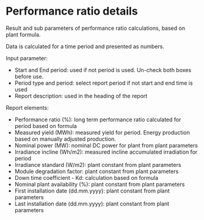 # Performance ratio details

Result and sub parameters of performance ratio calculations, based on plant formula.

Data is calculated for a time period and presented as numbers.

Input parameter:

* Start and End period: used if not period is used. Un-check both boxes before use.
* Period type and period: select report period if not start and end time is used
* Report description: used in the heading of the report

Report elements:

* Performance ratio (%): long term performance ratio calculated for period based on formula
* Measured yield (MWh): measured yield for period. Energy production based on manually adjusted production.
* Nominal power (MW): nominal DC power for plant from plant parameters
* Irradiance incline (Wh/m2): measured incline accumulated irradiation for period
* Irradiance standard (W/m2): plant constant from plant parameters
* Module degradation factor:  plant constant from plant parameters
* Down time coefficient - Kd: calculation based on formula
* Nominal plant availability (%):   plant constant from plant parameters
* First installation date (dd.mm.yyyy):  plant constant from plant parameters
* Last installation date (dd.mm.yyyy):  plant constant from plant parameters
